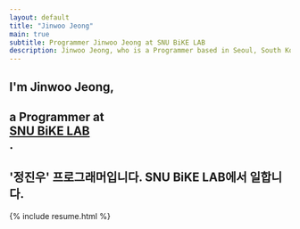 ```yaml
---
layout: default
title: "Jinwoo Jeong"
main: true
subtitle: Programmer Jinwoo Jeong at SNU BiKE LAB
description: Jinwoo Jeong, who is a Programmer based in Seoul, South Korea. | '정진우' 프로그래머입니다. SNU Bike LAB에서 일합니다.
---
```

<div class="intro-animation">
<section class="explanation">
    <h1 class="intro">
    I'm Jinwoo Jeong,
    </h1>
    <h1 class="intro">a Programmer at
        <div class="intro-link">
            <a class="transition" href="http://bike.snu.ac.kr/" target="_blank">
                SNU BiKE LAB
            </a>
            <div class="underline-mask transition"></div>
            <div class="underline"></div>
        </div>.
    </h1>
    <h2 class="intro">'정진우' 프로그래머입니다. SNU BiKE LAB에서 일합니다.</h2>
</section>
</div>
{% include resume.html %}
